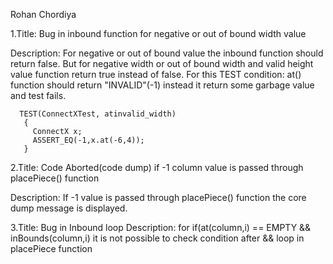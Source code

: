 Rohan Chordiya

1.Title:
       Bug in inbound function for negative or out of bound width value

  Description:
       For negative or out of bound  value the inbound function should
       return false. But for negative width or out of bound width and valid height
       value function return true instead of false.
       For this TEST condition: at() function should return "INVALID"(-1) instead it
       return some garbage value and test fails.

      TEST(ConnectXTest, atinvalid_width)
       {
         ConnectX x;
       	 ASSERT_EQ(-1,x.at(-6,4));
       }

2.Title:
      Code Aborted(code dump) if -1 column value is passed through placePiece()
      function

  Description:
      If -1 value is passed through placePiece() function the core dump message is
      displayed.

3.Title:
      Bug in Inbound loop
      Description:
        for if(at(column,i) == EMPTY && inBounds(column,i) it is not possible to check condition after && loop in placePiece function
